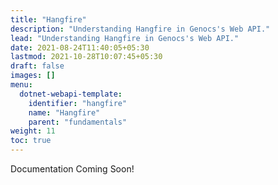 ```yaml
---
title: "Hangfire"
description: "Understanding Hangfire in Genocs's Web API."
lead: "Understanding Hangfire in Genocs's Web API."
date: 2021-08-24T11:40:05+05:30
lastmod: 2021-10-28T10:07:45+05:30
draft: false
images: []
menu:
  dotnet-webapi-template:
    identifier: "hangfire"
    name: "Hangfire"
    parent: "fundamentals"
weight: 11
toc: true
---
```


Documentation Coming Soon!
